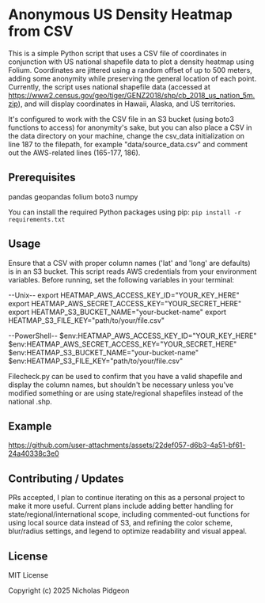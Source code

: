 # Anonymous US Density Heatmap from CSV 

This is a simple Python script that uses a CSV file of coordinates in conjunction with US national 
shapefile data to plot a density heatmap using Folium. Coordinates are jittered using a random offset 
of up to 500 meters, adding some anonymity while preserving the general location of each point. Currently, 
the script uses national shapefile data (accessed at https://www2.census.gov/geo/tiger/GENZ2018/shp/cb_2018_us_nation_5m.zip), 
and will display coordinates in Hawaii, Alaska, and US territories. 

It's configured to work with the CSV file in an S3 bucket (using boto3 functions to access) for anonymity's sake, 
but you can also place a CSV in the data directory on your machine, change the csv_data initialization on line 187 
to the filepath, for example "data/source_data.csv" and comment out the AWS-related lines (165-177, 186).

## Prerequisites

pandas
geopandas
folium
boto3
numpy

You can install the required Python packages using pip:
    `pip install -r requirements.txt`

## Usage

Ensure that a CSV with proper column names ('lat' and 'long' are defaults) is in an S3 bucket. 
This script reads AWS credentials from your environment variables. Before running, set the following variables
in your terminal:

--Unix--
export HEATMAP_AWS_ACCESS_KEY_ID="YOUR_KEY_HERE"
export HEATMAP_AWS_SECRET_ACCESS_KEY="YOUR_SECRET_HERE"
export HEATMAP_S3_BUCKET_NAME="your-bucket-name"
export HEATMAP_S3_FILE_KEY="path/to/your/file.csv"

--PowerShell--
$env:HEATMAP_AWS_ACCESS_KEY_ID="YOUR_KEY_HERE"
$env:HEATMAP_AWS_SECRET_ACCESS_KEY="YOUR_SECRET_HERE"
$env:HEATMAP_S3_BUCKET_NAME="your-bucket-name"
$env:HEATMAP_S3_FILE_KEY="path/to/your/file.csv"

Filecheck.py can be used to confirm that you have a valid shapefile and display the column names, 
but shouldn't be necessary unless you've modified something or are using state/regional shapefiles instead of the national .shp.


## Example

https://github.com/user-attachments/assets/22def057-d6b3-4a51-bf61-24a40338c3e0


##  Contributing / Updates

PRs accepted, I plan to continue iterating on this as a personal project to make it more useful. Current plans include 
adding better handling for state/regional/international scope, including commented-out functions for using local 
source data instead of S3, and refining the color scheme, blur/radius settings, and legend to optimize readability and visual appeal.

## License
MIT License

Copyright (c) 2025 Nicholas Pidgeon

